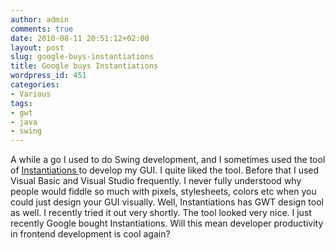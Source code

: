 ```yaml
---
author: admin
comments: true
date: 2010-08-11 20:51:12+02:00
layout: post
slug: google-buys-instantiations
title: Google buys Instantiations
wordpress_id: 451
categories:
- Various
tags:
- gwt
- java
- swing
---
```


A while a go I used to do Swing development, and I sometimes used the tool of [Instantiations ](http://instantiations.com/)to develop my GUI. I quite liked the tool.
Before that I used Visual Basic and Visual Studio frequently. I never fully understood why people would fiddle so much with pixels, stylesheets, colors etc when you could just design your GUI visually.
Well, Instantiations has GWT design tool as well. I recently tried it out very shortly. The tool looked very nice.
I just recently Google bought Instantiations. Will this mean developer productivity in frontend development is cool again?
